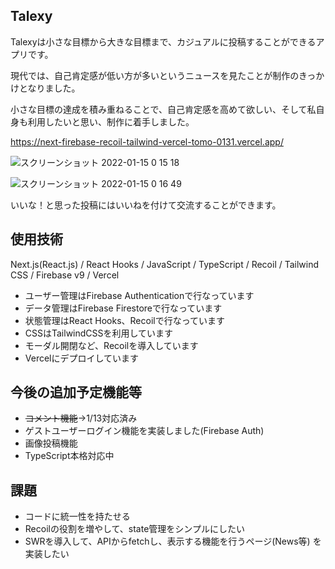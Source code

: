 ## Talexy
Talexyは小さな目標から大きな目標まで、カジュアルに投稿することができるアプリです。

現代では、自己肯定感が低い方が多いというニュースを見たことが制作のきっかけとなりました。

小さな目標の達成を積み重ねることで、自己肯定感を高めて欲しい、そして私自身も利用したいと思い、制作に着手しました。

https://next-firebase-recoil-tailwind-vercel-tomo-0131.vercel.app/

![スクリーンショット 2022-01-15 0 15 18](https://user-images.githubusercontent.com/63157348/149538950-53201441-f60b-48e8-aea1-edcaa2e40c0b.png)


![スクリーンショット 2022-01-15 0 16 49](https://user-images.githubusercontent.com/63157348/149539100-e53be64d-b9e5-4b46-8475-9128a14b6d58.png)




いいな！と思った投稿にはいいねを付けて交流することができます。

## 使用技術
Next.js(React.js) / React Hooks / JavaScript / TypeScript / Recoil / Tailwind CSS / Firebase v9 / Vercel

- ユーザー管理はFirebase Authenticationで行なっています
- データ管理はFirebase Firestoreで行なっています
- 状態管理はReact Hooks、Recoilで行なっています
- CSSはTailwindCSSを利用しています
- モーダル開閉など、Recoilを導入しています
- Vercelにデプロイしています

## 今後の追加予定機能等
- ~~コメント機能~~→1/13対応済み
- ゲストユーザーログイン機能を実装しました(Firebase Auth)
- 画像投稿機能
- TypeScript本格対応中

## 課題
- コードに統一性を持たせる
- Recoilの役割を増やして、state管理をシンプルにしたい
- SWRを導入して、APIからfetchし、表示する機能を行うページ(News等) を実装したい
